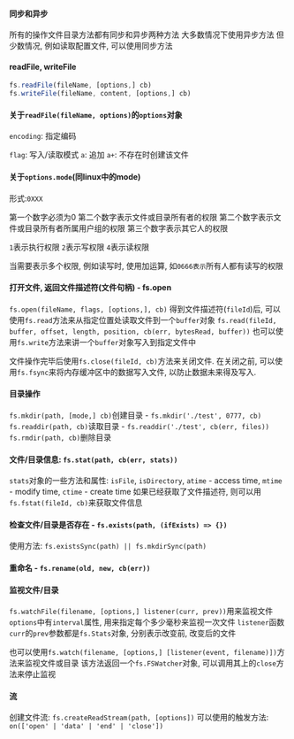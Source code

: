 #### 同步和异步
所有的操作文件目录方法都有同步和异步两种方法
大多数情况下使用异步方法
但少数情况, 例如读取配置文件, 可以使用同步方法

#### readFile, writeFile
```javascript
fs.readFile(fileName, [options,] cb)
fs.writeFile(fileName, content, [options,] cb)
```

#### 关于`readFile(fileName, options)`的`options`对象
`encoding`: 指定编码

`flag`: 写入/读取模式
  `a`: 追加
  `a+`: 不存在时创建该文件

#### 关于`options.mode`(同linux中的mode)

形式:`0XXX`

第一个数字必须为0
第二个数字表示文件或目录所有者的权限
第二个数字表示文件或目录所有者所属用户组的权限
第三个数字表示其它人的权限

`1`表示执行权限
`2`表示写权限
`4`表示读权限

当需要表示多个权限, 例如读写时, 使用加运算, 如`0666表示`所有人都有读写的权限

#### 打开文件, 返回文件描述符(文件句柄) - fs.open
`fs.open(fileName, flags, [options,], cb)`
得到文件描述符(`fileId`)后, 可以使用`fs.read`方法来从指定位置处读取文件到一个`buffer`对象
`fs.read(fileId, buffer, offset, length, position, cb(err, bytesRead, buffer))`
也可以使用`fs.write`方法来讲一个`buffer`对象写入到指定文件中

文件操作完毕后使用`fs.close(fileId, cb)`方法来关闭文件. 在关闭之前, 可以使用`fs.fsync`来将内存缓冲区中的数据写入文件, 以防止数据未来得及写入.

#### 目录操作
`fs.mkdir(path, [mode,] cb)`创建目录 - `fs.mkdir('./test', 0777, cb)`
`fs.readdir(path, cb)`读取目录 - `fs.readdir('./test', cb(err, files))`
`fs.rmdir(path, cb)`删除目录

#### 文件/目录信息: `fs.stat(path, cb(err, stats))`
`stats`对象的一些方法和属性:
  `isFile`,
  `isDirectory`,
  `atime` - access time,
  `mtime` - modify time,
  `ctime` - create time
如果已经获取了文件描述符, 则可以用`fs.fstat(fileId, cb)`来获取文件信息

#### 检查文件/目录是否存在 - `fs.exists(path, (ifExists) => {})`
使用方法: `fs.existsSync(path) || fs.mkdirSync(path)`

#### 重命名 - `fs.rename(old, new, cb(err))`

#### 监视文件/目录
`fs.watchFile(filename, [options,] listener(curr, prev))`用来监视文件
`options`中有`interval`属性, 用来指定每个多少毫秒来监视一次文件
`listener`函数`curr`的`prev`参数都是`fs.Stats`对象, 分别表示改变前, 改变后的文件

也可以使用`fs.watch(filename, [options,] [listener(event, filename)])`方法来监视文件或目录
该方法返回一个`fs.FSWatcher`对象, 可以调用其上的`close`方法来停止监视

#### 流
创建文件流:
`fs.createReadStream(path, [options])`
可以使用的触发方法:
`on(['open' | 'data' | 'end' | 'close'])`
